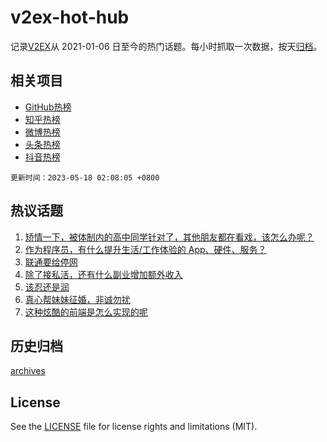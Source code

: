 # v2ex-hot-hub

 记录[V2EX](https://www.v2ex.com/)从 2021-01-06 日至今的热门话题。每小时抓取一次数据，按天[归档](archives)。
 
 ## 相关项目

- [GitHub热榜](https://github.com/lonnyzhang423/github-hot-hub)
- [知乎热榜](https://github.com/lonnyzhang423/zhihu-hot-hub)
- [微博热榜](https://github.com/lonnyzhang423/weibo-hot-hub)
- [头条热榜](https://github.com/lonnyzhang423/toutiao-hot-hub)
- [抖音热榜](https://github.com/lonnyzhang423/douyin-hot-hub)


 `更新时间：2023-05-18 02:08:05 +0800`

## 热议话题

1. [矫情一下，被体制内的高中同学针对了，其他朋友都在看戏，该怎么办呢？](https://www.v2ex.com/t/940625)
1. [作为程序员，有什么提升生活/工作体验的 App、硬件、服务？](https://www.v2ex.com/t/940584)
1. [联通要给停网](https://www.v2ex.com/t/940596)
1. [除了接私活，还有什么副业增加额外收入](https://www.v2ex.com/t/940645)
1. [该忍还是润](https://www.v2ex.com/t/940576)
1. [真心帮妹妹征婚，非诚勿扰](https://www.v2ex.com/t/940614)
1. [这种炫酷的前端是怎么实现的呢](https://www.v2ex.com/t/940640)

## 历史归档

[archives](archives)

## License

See the [LICENSE](LICENSE) file for license rights and limitations (MIT).
